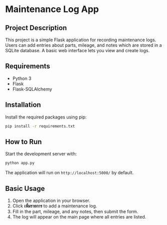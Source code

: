 # Maintenance Log App

## Project Description
This project is a simple Flask application for recording maintenance logs. Users can add entries about parts, mileage, and notes which are stored in a SQLite database. A basic web interface lets you view and create logs.

## Requirements
- Python 3
- Flask
- Flask-SQLAlchemy

## Installation
Install the required packages using pip:

```bash
pip install -r requirements.txt
```

## How to Run
Start the development server with:

```bash
python app.py
```

The application will run on `http://localhost:5000/` by default.

## Basic Usage
1. Open the application in your browser.
2. Click **เพิ่มรายการ** to add a maintenance log.
3. Fill in the part, mileage, and any notes, then submit the form.
4. The log will appear on the main page where all entries are listed.

